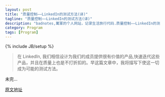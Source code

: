 ```yaml
---
layout: post
title: "质量控制——LinkedIn的测试方法(译)"
tagline: "质量控制——LinkedIn的测试方法(译)"
description: "badnotes,萬軍的个人网站，记录生活旅行代码.质量控制——LinkedIn的测试方法(译)."
category: Program
tags: [Program]
---
```

{% include JB/setup %}



> 在 LinkedIn, 我们相信设计为我们的成员提供很有价值的产品,快速迭代这些产品，并且在质量上也是不打折扣的。早这篇文章中，我将描写下使这一切成为可能的测试方法。

未完...

[原文地址](http://engineering.linkedin.com/testing/quality-control-linkedins-testing-methodology)